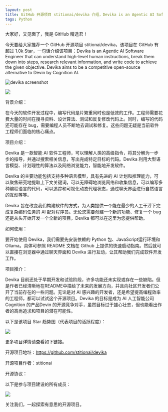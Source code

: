 ```yaml
---
layout: post
title: GitHub 开源项目 stitionai/devika 介绍，Devika is an Agentic AI Software Engineer that can understand high-level human instructions, break them down into steps, research relevant information, and write code to achieve the given objective. Devika aims to be a competitive open-source alternative to Devin by Cognition AI.
tags: Python
---
```


大家好，又见面了，我是 GitHub 精选君！

今天要给大家推荐一个 GitHub 开源项目 stitionai/devika，该项目在 GitHub 有超过 1.0k Star，一句话介绍该项目：Devika is an Agentic AI Software Engineer that can understand high-level human instructions, break them down into steps, research relevant information, and write code to achieve the given objective. Devika aims to be a competitive open-source alternative to Devin by Cognition AI.




![devika screenshot](https://raw.githubusercontent.com/stitionai/devika/master/.assets/devika-screenshot.png)

![](https://raw.githubusercontent.com/stitionai/devika/master/.assets/devika-avatar.png)



背景介绍：

在今天的软件开发过程中，编写代码是片繁重同时也是低效的工作。工程师需要花费大量的时间在搜寻资料、设计算法、测试和反复修改代码上。同时，编写的代码还可能存在 bug，需要编程人员不断地去调试和修复。这些问题无疑是当前软件工程师们面临的核心痛点。

项目介绍：

Devika 是一款智能 AI 软件工程师，可以理解人类的高级指令，将其分解为一步步的指导，并通过搜索相关信息，写出完成特定目标的代码。Devika 利用大型语言模型、计划理性的算法以及网络浏览能力，智能地开发软件。

Devika 的主要功能包括支持多种语言模型，具有先进的 AI 计划和推理能力，可以聚焦研究地提取上下文关键词，可以无障碍地浏览网络和收集信息，可以编写多种编程语言的代码，可以追踪和可视化动态代理状态，通过聊天界面进行自然语言的互动等等。

Devika 旨在改变我们构建软件的方式，为人类提供一个能在最少的人工干涥下完成复杂编码任务的 AI 配对程序员。无论您需要创建一个新的功能、修复一个 bug 还是从头开始开发一个全新的项目，Devika 都可以在这里为您提供帮助。

如何使用：

要开始使用 Devika，我们需要先安装依赖的 Python 包、JavaScript运行环境和 Ollama。具体可参照 README 文档在 Github 上提供的快速启动指南。然后就可以直接在浏览器中通过聊天界面和 Devika 进行互动，让其帮助我们完成软件开发工作。

项目推介：

Devika 目前还处于早期开发和试验阶段，许多功能还未实现或存在一些缺陷。但是作者已经清晰地在README中描绘了未来的发展方向，并且向社区开发者们公开了当前存在的一些问题。无论是对 AI 感兴趣的开发者，还是希望提高编程效率的工程师，都可以试试这个开源项目。Devika 的目标是成为 AI 人工智能公司 Cognition 的产品Devin 的开源竞争对手，虽然目标过于雄心壮志，但也能看出作者的高尚追求和项目的潜在可能性。


以下是该项目 Star 趋势图（代表项目的活跃程度）：

![](https://api.star-history.com/svg?repos=stitionai/devika&type=Timeline)

更多项目详情请查看如下链接。

开源项目地址：https://github.com/stitionai/devika 

开源项目作者：stitionai

开源协议：

以下是参与项目建设的所有成员：

![](https://contrib.rocks/image?repo=stitionai/devika)

关注我们，一起探索有意思的开源项目。

